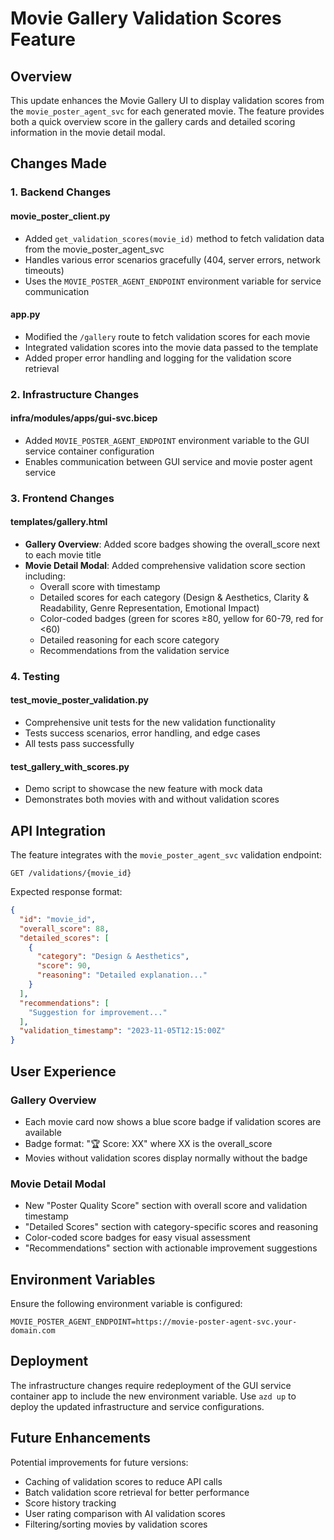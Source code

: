 # Movie Gallery Validation Scores Feature

## Overview

This update enhances the Movie Gallery UI to display validation scores from the `movie_poster_agent_svc` for each generated movie. The feature provides both a quick overview score in the gallery cards and detailed scoring information in the movie detail modal.

## Changes Made

### 1. Backend Changes

#### movie_poster_client.py
- Added `get_validation_scores(movie_id)` method to fetch validation data from the movie_poster_agent_svc
- Handles various error scenarios gracefully (404, server errors, network timeouts)
- Uses the `MOVIE_POSTER_AGENT_ENDPOINT` environment variable for service communication

#### app.py
- Modified the `/gallery` route to fetch validation scores for each movie
- Integrated validation scores into the movie data passed to the template
- Added proper error handling and logging for the validation score retrieval

### 2. Infrastructure Changes

#### infra/modules/apps/gui-svc.bicep
- Added `MOVIE_POSTER_AGENT_ENDPOINT` environment variable to the GUI service container configuration
- Enables communication between GUI service and movie poster agent service

### 3. Frontend Changes

#### templates/gallery.html
- **Gallery Overview**: Added score badges showing the overall_score next to each movie title
- **Movie Detail Modal**: Added comprehensive validation score section including:
  - Overall score with timestamp
  - Detailed scores for each category (Design & Aesthetics, Clarity & Readability, Genre Representation, Emotional Impact)
  - Color-coded badges (green for scores ≥80, yellow for 60-79, red for <60)
  - Detailed reasoning for each score category
  - Recommendations from the validation service

### 4. Testing

#### test_movie_poster_validation.py
- Comprehensive unit tests for the new validation functionality
- Tests success scenarios, error handling, and edge cases
- All tests pass successfully

#### test_gallery_with_scores.py
- Demo script to showcase the new feature with mock data
- Demonstrates both movies with and without validation scores

## API Integration

The feature integrates with the `movie_poster_agent_svc` validation endpoint:

```
GET /validations/{movie_id}
```

Expected response format:
```json
{
  "id": "movie_id",
  "overall_score": 88,
  "detailed_scores": [
    {
      "category": "Design & Aesthetics",
      "score": 90,
      "reasoning": "Detailed explanation..."
    }
  ],
  "recommendations": [
    "Suggestion for improvement..."
  ],
  "validation_timestamp": "2023-11-05T12:15:00Z"
}
```

## User Experience

### Gallery Overview
- Each movie card now shows a blue score badge if validation scores are available
- Badge format: "🏆 Score: XX" where XX is the overall_score
- Movies without validation scores display normally without the badge

### Movie Detail Modal
- New "Poster Quality Score" section with overall score and validation timestamp
- "Detailed Scores" section with category-specific scores and reasoning
- Color-coded score badges for easy visual assessment
- "Recommendations" section with actionable improvement suggestions

## Environment Variables

Ensure the following environment variable is configured:

```
MOVIE_POSTER_AGENT_ENDPOINT=https://movie-poster-agent-svc.your-domain.com
```

## Deployment

The infrastructure changes require redeployment of the GUI service container app to include the new environment variable. Use `azd up` to deploy the updated infrastructure and service configurations.

## Future Enhancements

Potential improvements for future versions:
- Caching of validation scores to reduce API calls
- Batch validation score retrieval for better performance
- Score history tracking
- User rating comparison with AI validation scores
- Filtering/sorting movies by validation scores